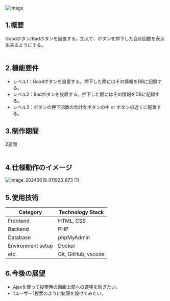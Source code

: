 ![image](https://github.com/Kwateru/evaluation_button/assets/33171676/9cec7615-e6e3-4c84-b754-ffecc0453500)

## 1.概要
Goodボタン/Badボタンを設置する。加えて、ボタンを押下した合計回数を表示出来るようにする。
<br><br>

## 2.機能要件
* レベル1：Goodボタンを設置する。押下した際にはその情報をDBに記録する。
* レベル2：Badボタンを設置する。押下した際にはその情報をDBに記録する。
* レベル3：ボタンの押下回数の合計をボタンの中 or ボタンの近くに配置する。

## 3.制作期間
2週間
<br><br>

## 4.仕様動作のイメージ
![Image_20240619_011923_873 (1)](https://github.com/Kwateru/evaluation_button/assets/33171676/0d6d848b-e76c-4e01-bc5d-c171bfb829fc)

## 5.使用技術
| Category          | Technology Stack    | 
| ----------------- | ------------------- | 
| Frontend          | HTML, CSS           | 
| Backend           | PHP                 | 
| Database          | phpMyAdmin          | 
| Environment setup | Docker              | 
| etc.              | Git, GitHub, vscode | 


## 6.今後の展望
* Ajaxを使って投票時の画面上部への遷移を防ぎたい。
* 1ユーザー1投票のように制限を設けてみたい。

